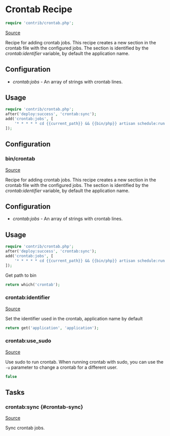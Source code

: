 <!-- DO NOT EDIT THIS FILE! -->
<!-- Instead edit contrib/crontab.php -->
<!-- Then run bin/docgen -->

# Crontab Recipe

```php
require 'contrib/crontab.php';
```

[Source](/contrib/crontab.php)



Recipe for adding crontab jobs.
This recipe creates a new section in the crontab file with the configured jobs.
The section is identified by the *crontab:identifier* variable, by default the application name.
## Configuration
- *crontab:jobs* - An array of strings with crontab lines.
## Usage
```php
require 'contrib/crontab.php';
after('deploy:success', 'crontab:sync');
add('crontab:jobs', [
    '* * * * * cd {{current_path}} && {{bin/php}} artisan schedule:run >> /dev/null 2>&1',
]);
```


## Configuration
### bin/crontab
[Source](https://github.com/deployphp/deployer/blob/master/contrib/crontab.php#L28)

Recipe for adding crontab jobs.
This recipe creates a new section in the crontab file with the configured jobs.
The section is identified by the *crontab:identifier* variable, by default the application name.
## Configuration
- *crontab:jobs* - An array of strings with crontab lines.
## Usage
```php
require 'contrib/crontab.php';
after('deploy:success', 'crontab:sync');
add('crontab:jobs', [
    '* * * * * cd {{current_path}} && {{bin/php}} artisan schedule:run >> /dev/null 2>&1',
]);
```
Get path to bin

```php title="Default value"
return which('crontab');
```


### crontab:identifier
[Source](https://github.com/deployphp/deployer/blob/master/contrib/crontab.php#L33)

Set the identifier used in the crontab, application name by default

```php title="Default value"
return get('application', 'application');
```


### crontab:use_sudo
[Source](https://github.com/deployphp/deployer/blob/master/contrib/crontab.php#L38)

Use sudo to run crontab. When running crontab with sudo, you can use the `-u` parameter to change a crontab for a different user.

```php title="Default value"
false
```



## Tasks

### crontab\:sync {#crontab-sync}
[Source](https://github.com/deployphp/deployer/blob/master/contrib/crontab.php#L41)

Sync crontab jobs.




